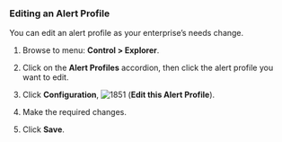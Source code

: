 ### Editing an Alert Profile

You can edit an alert profile as your enterprise’s needs change.

1.  Browse to menu: **Control > Explorer**.

2.  Click on the **Alert Profiles** accordion, then click the alert
    profile you want to edit.

3.  Click **Configuration**,
    ![1851](../images/1851.png) (**Edit this Alert Profile**).

4.  Make the required changes.

5.  Click **Save**.
